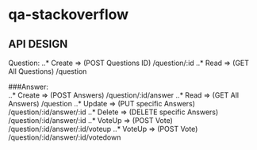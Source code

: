# qa-stackoverflow

## API DESIGN

Question: 
..* Create => (POST Questions ID)        /question/:id
..* Read 	=> (GET All Questions)       /question

###Answer:	  
..* Create => (POST Answers)  	         /question/:id/answer
..* Read   => (GET All Answers)          /question
..* Update => (PUT specific Answers)     /question/:id/answer/:id
..* Delete => (DELETE specific Answers)  /question/:id/answer/:id
..* VoteUp => (POST Vote) 			  	 /question/:id/answer/:id/voteup
..* VoteUp => (POST Vote) 			  	 /question/:id/answer/:id/votedown

